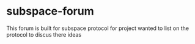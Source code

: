 # subspace-forum
This forum is built for subspace protocol for project wanted to list on the protocol to discus there ideas
